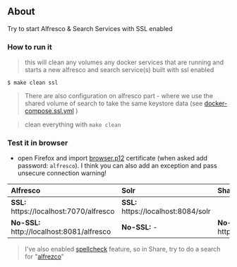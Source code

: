 ## About

Try to start Alfresco & Search Services with SSL enabled

### How to run it
>this will clean any volumes any docker services that are running
> and starts a new alfresco and search service(s) built with ssl enabled

```shell
$ make clean ssl
```

>There are also configuration on alfresco part - where we use the shared volume of search to take the same keystore data (see [docker-compose.ssl.yml](./docker-compose.ssl.yml) )

> clean everything with `make clean`

### Test it in browser

* open Firefox and import [browser.p12](./browser.p12) certificate (when asked add password: `alfresco`). I think you can also add an exception and pass unsecure connection warning!

| Alfresco        | Solr           | Share  |
| :------------- |:-------------| :-----|
| **SSL:** https://localhost:7070/alfresco | **SSL:** https://localhost:8084/solr | |
| **No-SSL:** http://localhost:8081/alfresco | **No-SSL:** -     |   **No-SSL:** http://localhost:8082/share/   |

>I've also enabled [spellcheck](./search/scripts/enable-spellcheck.sh) feature, so in Share, try to do a search for "[alfrezco](http://localhost:8082/share/page/dp/ws/faceted-search#searchTerm=alfrezco&scope=repo&sortField=null)"


